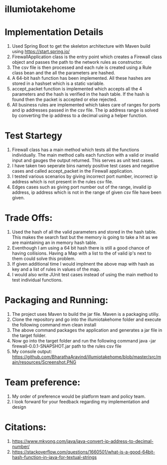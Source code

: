 # illumiotakehome

# Implementation Details
1) Used Spring Boot to get the skeleton architecture with Maven build using https://start.spring.io/
2) FirewallApplication class is the entry point which creates a Firewall class object and passes the path to the network rules as constructor.
3) The csv file is then processed and each rule is created using a Rule class bean and the all the parameters are hashed.
4) A 64-bit hash function has been implemented. All these hashes are stored in a hashset which is a static variable.
5) accept_packet function is implemented which accepts all the 4 parameters and the hash is verified in the hash table. If the hash is found then the packet is accepted or else rejected.
6) All business rules are implemented which takes care of ranges for ports and ip addresses passed in the csv file. The ip address range is solved by converting the ip address to a decimal using a helper function.


# Test Startegy
1) Firewall class has a main method which tests all the functions individually. The main method calls each function with a valid or invalid input and gauges the output returned. This serves as unit test cases.
2) I have taken two seperate bins namely positive test cases and negative cases and called accept_packet in the Firewall application.
3) I tested various scenarios by giving incorrect port number, incorrect ip address which is not present in the rules csv file.
4) Edges cases such as giving port number out of the range, invalid ip address, ip address which is not in the range of given csv file have been given.

# Trade Offs:
1) Used the hash of all the valid parameters and stored in the hash table. This makes the search fast but the memory is going to take a hit as we are maintaining an in memory hash table.
2) Eventhough I am using a 64 bit hash there is still a good chance of having collisions. Having a Map with a list to the of valid ip's next to them could solve this problem.
3) If given additional time I would implment the above map with hash as key and a list of rules in values of the map.
4) I would also write JUnit test cases instead of using the main method to test individual functions.

# Packaging and Running:
1) The project uses Maven to build the jar file. Maven is a packaging utiliy. 
2) Clone the repository and go into the illumiotakehome folder and execute the following command mvn clean install
3) The above command packages the application and generates a jar file in the target folder.
4) Now go into the target folder and run the following command java -jar firewall-0.0.1-SNAPSHOT.jar path to the rules csv file
5) My console output: https://github.com/BharathaAravind/illumiotakehome/blob/master/src/main/resources/Screenshot.PNG

# Team preference:
1) My order of preference would be platform team and policy team.
2) I look forward for your feedback regarding my implementation and design

# Citations:
1) https://www.mkyong.com/java/java-convert-ip-address-to-decimal-number/
2) https://stackoverflow.com/questions/1660501/what-is-a-good-64bit-hash-function-in-java-for-textual-strings
